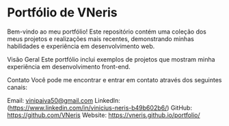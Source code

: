 # Portfólio de VNeris

Bem-vindo ao meu portfólio! Este repositório contém uma coleção dos meus projetos e realizações mais recentes, demonstrando minhas habilidades e experiência em desenvolvimento web.

Visão Geral
Este portfólio inclui exemplos de projetos que mostram minha experiência em desenvolvimento front-end.


Contato
Você pode me encontrar e entrar em contato através dos seguintes canais:

Email: vinipaiva50@gmail.com
LinkedIn: (https://www.linkedin.com/in/vinicius-neris-b49b602b6/)
GitHub: https://github.com/VNeris
Website: https://vneris.github.io/portfolio/
